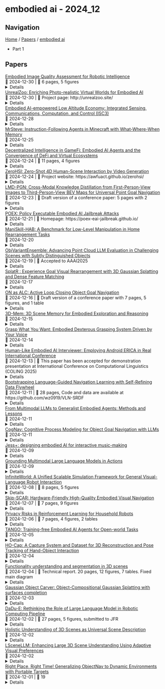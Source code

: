 # embodied ai - 2024_12

## Navigation

[Home](https://arxcompass.github.io) / [Papers](https://arxcompass.github.io/papers) / [embodied ai](https://arxcompass.github.io/papers/embodied_ai)

- Part 1

## Papers

<div class="paper-card">
    <div class="paper-title"><a href="http://arxiv.org/abs/2412.18774v2">Embodied Image Quality Assessment for Robotic Intelligence</a></div>
    <div class="paper-meta">
      📅 2024-12-30
      | 💬 6 pages, 5 figures
    </div>
    <details class="paper-abstract">
      Image quality assessment (IQA) of user-generated content (UGC) is a critical technique for human quality of experience (QoE). However, for robot-generated content (RGC), will its image quality be consistent with the Moravec paradox and counter to human common sense? Human subjective scoring is more based on the attractiveness of the image. Embodied agent are required to interact and perceive in the environment, and finally perform specific tasks. Visual images as inputs directly influence downstream tasks. In this paper, we first propose an embodied image quality assessment (EIQA) frameworks. We establish assessment metrics for input images based on the downstream tasks of robot. In addition, we construct an Embodied Preference Database (EPD) containing 5,000 reference and distorted image annotations. The performance of mainstream IQA algorithms on EPD dataset is finally verified. The experiments demonstrate that quality assessment of embodied images is different from that of humans. We sincerely hope that the EPD can contribute to the development of embodied AI by focusing on image quality assessment. The benchmark is available at https://github.com/Jianbo-maker/EPD_benchmark.
    </details>
</div>
<div class="paper-card">
    <div class="paper-title"><a href="http://arxiv.org/abs/2412.20977v1">UnrealZoo: Enriching Photo-realistic Virtual Worlds for Embodied AI</a></div>
    <div class="paper-meta">
      📅 2024-12-30
      | 💬 Project page: http://unrealzoo.site/
    </div>
    <details class="paper-abstract">
      We introduce UnrealZoo, a rich collection of photo-realistic 3D virtual worlds built on Unreal Engine, designed to reflect the complexity and variability of the open worlds. Additionally, we offer a variety of playable entities for embodied AI agents. Based on UnrealCV, we provide a suite of easy-to-use Python APIs and tools for various potential applications, such as data collection, environment augmentation, distributed training, and benchmarking. We optimize the rendering and communication efficiency of UnrealCV to support advanced applications, such as multi-agent interaction. Our experiments benchmark agents in various complex scenes, focusing on visual navigation and tracking, which are fundamental capabilities for embodied visual intelligence. The results yield valuable insights into the advantages of diverse training environments for reinforcement learning (RL) agents and the challenges faced by current embodied vision agents, including those based on RL and large vision-language models (VLMs), in open worlds. These challenges involve latency in closed-loop control in dynamic scenes and reasoning about 3D spatial structures in unstructured terrain.
    </details>
</div>
<div class="paper-card">
    <div class="paper-title"><a href="http://arxiv.org/abs/2412.19996v1">Embodied AI-empowered Low Altitude Economy: Integrated Sensing, Communications, Computation, and Control (ISC3)</a></div>
    <div class="paper-meta">
      📅 2024-12-28
    </div>
    <details class="paper-abstract">
      Low altitude economy (LAE) holds immense potential to drive urban development across various sectors. However, LAE also faces challenges in data collection and processing efficiency, flight control precision, and network performance. The challenges could be solved by realizing an integration of sensing, communications, computation, and control (ISC3) for LAE. In this regard, embodied artificial intelligence (EAI), with its unique perception, planning, and decision-making capabilities, offers a promising solution to realize ISC3. Specifically, this paper investigates an application of EAI into ISC3 to support LAE, exploring potential research focuses, solutions, and case study. We begin by outlining rationales and benefits of introducing EAI into LAE, followed by reviewing research directions and solutions for EAI in ISC3. We then propose a framework of an EAI-enabled ISC3 for LAE. The framework's effectiveness is evaluated through a case study of express delivery utilizing an EAI-enabled UAV. Finally, we discuss several future research directions for advancing EAI-enabled LAE.
    </details>
</div>
<div class="paper-card">
    <div class="paper-title"><a href="http://arxiv.org/abs/2411.06736v4">MrSteve: Instruction-Following Agents in Minecraft with What-Where-When Memory</a></div>
    <div class="paper-meta">
      📅 2024-12-25
    </div>
    <details class="paper-abstract">
      Significant advances have been made in developing general-purpose embodied AI in environments like Minecraft through the adoption of LLM-augmented hierarchical approaches. While these approaches, which combine high-level planners with low-level controllers, show promise, low-level controllers frequently become performance bottlenecks due to repeated failures. In this paper, we argue that the primary cause of failure in many low-level controllers is the absence of an episodic memory system. To address this, we introduce MrSteve (Memory Recall Steve-1), a novel low-level controller equipped with Place Event Memory (PEM), a form of episodic memory that captures what, where, and when information from episodes. This directly addresses the main limitation of the popular low-level controller, Steve-1. Unlike previous models that rely on short-term memory, PEM organizes spatial and event-based data, enabling efficient recall and navigation in long-horizon tasks. Additionally, we propose an Exploration Strategy and a Memory-Augmented Task Solving Framework, allowing agents to alternate between exploration and task-solving based on recalled events. Our approach significantly improves task-solving and exploration efficiency compared to existing methods. We will release our code and demos on the project page: https://sites.google.com/view/mr-steve.
    </details>
</div>
<div class="paper-card">
    <div class="paper-title"><a href="http://arxiv.org/abs/2412.18601v1">Decentralized Intelligence in GameFi: Embodied AI Agents and the Convergence of DeFi and Virtual Ecosystems</a></div>
    <div class="paper-meta">
      📅 2024-12-24
      | 💬 11 pages, 4 figures
    </div>
    <details class="paper-abstract">
      In the rapidly evolving landscape of GameFi, a fusion of gaming and decentralized finance (DeFi), there exists a critical need to enhance player engagement and economic interaction within gaming ecosystems. Our GameFi ecosystem aims to fundamentally transform this landscape by integrating advanced embodied AI agents into GameFi platforms. These AI agents, developed using cutting-edge large language models (LLMs), such as GPT-4 and Claude AI, are capable of proactive, adaptive, and contextually rich interactions with players. By going beyond traditional scripted responses, these agents become integral participants in the game's narrative and economic systems, directly influencing player strategies and in-game economies. We address the limitations of current GameFi platforms, which often lack immersive AI interactions and mechanisms for community engagement or creator monetization. Through the deep integration of AI agents with blockchain technology, we establish a consensus-driven, decentralized GameFi ecosystem. This ecosystem empowers creators to monetize their contributions and fosters democratic collaboration among players and creators. Furthermore, by embedding DeFi mechanisms into the gaming experience, we enhance economic participation and provide new opportunities for financial interactions within the game. Our approach enhances player immersion and retention and advances the GameFi ecosystem by bridging traditional gaming with Web3 technologies. By integrating sophisticated AI and DeFi elements, we contribute to the development of more engaging, economically robust, and community-centric gaming environments. This project represents a significant advancement in the state-of-the-art in GameFi, offering insights and methodologies that can be applied throughout the gaming industry.
    </details>
</div>
<div class="paper-card">
    <div class="paper-title"><a href="http://arxiv.org/abs/2412.18600v1">ZeroHSI: Zero-Shot 4D Human-Scene Interaction by Video Generation</a></div>
    <div class="paper-meta">
      📅 2024-12-24
      | 💬 Project website: https://awfuact.github.io/zerohsi/
    </div>
    <details class="paper-abstract">
      Human-scene interaction (HSI) generation is crucial for applications in embodied AI, virtual reality, and robotics. While existing methods can synthesize realistic human motions in 3D scenes and generate plausible human-object interactions, they heavily rely on datasets containing paired 3D scene and motion capture data, which are expensive and time-consuming to collect across diverse environments and interactions. We present ZeroHSI, a novel approach that enables zero-shot 4D human-scene interaction synthesis by integrating video generation and neural human rendering. Our key insight is to leverage the rich motion priors learned by state-of-the-art video generation models, which have been trained on vast amounts of natural human movements and interactions, and use differentiable rendering to reconstruct human-scene interactions. ZeroHSI can synthesize realistic human motions in both static scenes and environments with dynamic objects, without requiring any ground-truth motion data. We evaluate ZeroHSI on a curated dataset of different types of various indoor and outdoor scenes with different interaction prompts, demonstrating its ability to generate diverse and contextually appropriate human-scene interactions.
    </details>
</div>
<div class="paper-card">
    <div class="paper-title"><a href="http://arxiv.org/abs/2412.17282v1">LMD-PGN: Cross-Modal Knowledge Distillation from First-Person-View Images to Third-Person-View BEV Maps for Universal Point Goal Navigation</a></div>
    <div class="paper-meta">
      📅 2024-12-23
      | 💬 Draft version of a conference paper: 5 pages with 2 figures
    </div>
    <details class="paper-abstract">
      Point goal navigation (PGN) is a mapless navigation approach that trains robots to visually navigate to goal points without relying on pre-built maps. Despite significant progress in handling complex environments using deep reinforcement learning, current PGN methods are designed for single-robot systems, limiting their generalizability to multi-robot scenarios with diverse platforms. This paper addresses this limitation by proposing a knowledge transfer framework for PGN, allowing a teacher robot to transfer its learned navigation model to student robots, including those with unknown or black-box platforms. We introduce a novel knowledge distillation (KD) framework that transfers first-person-view (FPV) representations (view images, turning/forward actions) to universally applicable third-person-view (TPV) representations (local maps, subgoals). The state is redefined as reconstructed local maps using SLAM, while actions are mapped to subgoals on a predefined grid. To enhance training efficiency, we propose a sampling-efficient KD approach that aligns training episodes via a noise-robust local map descriptor (LMD). Although validated on 2D wheeled robots, this method can be extended to 3D action spaces, such as drones. Experiments conducted in Habitat-Sim demonstrate the feasibility of the proposed framework, requiring minimal implementation effort. This study highlights the potential for scalable and cross-platform PGN solutions, expanding the applicability of embodied AI systems in multi-robot scenarios.
    </details>
</div>
<div class="paper-card">
    <div class="paper-title"><a href="http://arxiv.org/abs/2412.16633v1">POEX: Policy Executable Embodied AI Jailbreak Attacks</a></div>
    <div class="paper-meta">
      📅 2024-12-21
      | 💬 Homepage: https://poex-eai-jailbreak.github.io/
    </div>
    <details class="paper-abstract">
      The integration of large language models (LLMs) into the planning module of Embodied Artificial Intelligence (Embodied AI) systems has greatly enhanced their ability to translate complex user instructions into executable policies. In this paper, we demystified how traditional LLM jailbreak attacks behave in the Embodied AI context. We conducted a comprehensive safety analysis of the LLM-based planning module of embodied AI systems against jailbreak attacks. Using the carefully crafted Harmful-RLbench, we accessed 20 open-source and proprietary LLMs under traditional jailbreak attacks, and highlighted two key challenges when adopting the prior jailbreak techniques to embodied AI contexts: (1) The harmful text output by LLMs does not necessarily induce harmful policies in Embodied AI context, and (2) even we can generate harmful policies, we have to guarantee they are executable in practice. To overcome those challenges, we propose Policy Executable (POEX) jailbreak attacks, where harmful instructions and optimized suffixes are injected into LLM-based planning modules, leading embodied AI to perform harmful actions in both simulated and physical environments. Our approach involves constraining adversarial suffixes to evade detection and fine-tuning a policy evaluater to improve the executability of harmful policies. We conducted extensive experiments on both a robotic arm embodied AI platform and simulators, to validate the attack and policy success rates on 136 harmful instructions from Harmful-RLbench. Our findings expose serious safety vulnerabilities in LLM-based planning modules, including the ability of POEX to be transferred across models. Finally, we propose mitigation strategies, such as safety-constrained prompts, pre- and post-planning checks, to address these vulnerabilities and ensure the safe deployment of embodied AI in real-world settings.
    </details>
</div>
<div class="paper-card">
    <div class="paper-title"><a href="http://arxiv.org/abs/2412.13211v2">ManiSkill-HAB: A Benchmark for Low-Level Manipulation in Home Rearrangement Tasks</a></div>
    <div class="paper-meta">
      📅 2024-12-20
    </div>
    <details class="paper-abstract">
      High-quality benchmarks are the foundation for embodied AI research, enabling significant advancements in long-horizon navigation, manipulation and rearrangement tasks. However, as frontier tasks in robotics get more advanced, they require faster simulation speed, more intricate test environments, and larger demonstration datasets. To this end, we present MS-HAB, a holistic benchmark for low-level manipulation and in-home object rearrangement. First, we provide a GPU-accelerated implementation of the Home Assistant Benchmark (HAB). We support realistic low-level control and achieve over 3x the speed of previous magical grasp implementations at similar GPU memory usage. Second, we train extensive reinforcement learning (RL) and imitation learning (IL) baselines for future work to compare against. Finally, we develop a rule-based trajectory filtering system to sample specific demonstrations from our RL policies which match predefined criteria for robot behavior and safety. Combining demonstration filtering with our fast environments enables efficient, controlled data generation at scale.
    </details>
</div>
<div class="paper-card">
    <div class="paper-title"><a href="http://arxiv.org/abs/2412.14837v1">ObjVariantEnsemble: Advancing Point Cloud LLM Evaluation in Challenging Scenes with Subtly Distinguished Objects</a></div>
    <div class="paper-meta">
      📅 2024-12-19
      | 💬 Accepted to AAAI2025
    </div>
    <details class="paper-abstract">
      3D scene understanding is an important task, and there has been a recent surge of research interest in aligning 3D representations of point clouds with text to empower embodied AI. However, due to the lack of comprehensive 3D benchmarks, the capabilities of 3D models in real-world scenes, particularly those that are challenging with subtly distinguished objects, remain insufficiently investigated. To facilitate a more thorough evaluation of 3D models' capabilities, we propose a scheme, ObjVariantEnsemble, to systematically introduce more scenes with specified object classes, colors, shapes, quantities, and spatial relationships to meet model evaluation needs. More importantly, we intentionally construct scenes with similar objects to a certain degree and design an LLM-VLM-cooperated annotator to capture key distinctions as annotations. The resultant benchmark can better challenge 3D models, reveal their shortcomings in understanding, and potentially aid in the further development of 3D models.
    </details>
</div>
<div class="paper-card">
    <div class="paper-title"><a href="http://arxiv.org/abs/2411.14322v2">SplatR : Experience Goal Visual Rearrangement with 3D Gaussian Splatting and Dense Feature Matching</a></div>
    <div class="paper-meta">
      📅 2024-12-17
    </div>
    <details class="paper-abstract">
      Experience Goal Visual Rearrangement task stands as a foundational challenge within Embodied AI, requiring an agent to construct a robust world model that accurately captures the goal state. The agent uses this world model to restore a shuffled scene to its original configuration, making an accurate representation of the world essential for successfully completing the task. In this work, we present a novel framework that leverages on 3D Gaussian Splatting as a 3D scene representation for experience goal visual rearrangement task. Recent advances in volumetric scene representation like 3D Gaussian Splatting, offer fast rendering of high quality and photo-realistic novel views. Our approach enables the agent to have consistent views of the current and the goal setting of the rearrangement task, which enables the agent to directly compare the goal state and the shuffled state of the world in image space. To compare these views, we propose to use a dense feature matching method with visual features extracted from a foundation model, leveraging its advantages of a more universal feature representation, which facilitates robustness, and generalization. We validate our approach on the AI2-THOR rearrangement challenge benchmark and demonstrate improvements over the current state of the art methods
    </details>
</div>
<div class="paper-card">
    <div class="paper-title"><a href="http://arxiv.org/abs/2412.11523v1">ON as ALC: Active Loop Closing Object Goal Navigation</a></div>
    <div class="paper-meta">
      📅 2024-12-16
      | 💬 Draft version of a conference paper with 7 pages, 5 figures, and 1 table
    </div>
    <details class="paper-abstract">
      In simultaneous localization and mapping, active loop closing (ALC) is an active vision problem that aims to visually guide a robot to maximize the chances of revisiting previously visited points, thereby resetting the drift errors accumulated in the incrementally built map during travel. However, current mainstream navigation strategies that leverage such incomplete maps as workspace prior knowledge often fail in modern long-term autonomy long-distance travel scenarios where map accumulation errors become significant. To address these limitations of map-based navigation, this paper is the first to explore mapless navigation in the embodied AI field, in particular, to utilize object-goal navigation (commonly abbreviated as ON, ObjNav, or OGN) techniques that efficiently explore target objects without using such a prior map. Specifically, in this work, we start from an off-the-shelf mapless ON planner, extend it to utilize a prior map, and further show that the performance in long-distance ALC (LD-ALC) can be maximized by minimizing ``ALC loss" and ``ON loss". This study highlights a simple and effective approach, called ALC-ON (ALCON), to accelerate the progress of challenging long-distance ALC technology by leveraging the growing frontier-guided, data-driven, and LLM-guided ON technologies.
    </details>
</div>
<div class="paper-card">
    <div class="paper-title"><a href="http://arxiv.org/abs/2411.17735v3">3D-Mem: 3D Scene Memory for Embodied Exploration and Reasoning</a></div>
    <div class="paper-meta">
      📅 2024-12-15
    </div>
    <details class="paper-abstract">
      Constructing compact and informative 3D scene representations is essential for effective embodied exploration and reasoning, especially in complex environments over extended periods. Existing representations, such as object-centric 3D scene graphs, oversimplify spatial relationships by modeling scenes as isolated objects with restrictive textual relationships, making it difficult to address queries requiring nuanced spatial understanding. Moreover, these representations lack natural mechanisms for active exploration and memory management, hindering their application to lifelong autonomy. In this work, we propose 3D-Mem, a novel 3D scene memory framework for embodied agents. 3D-Mem employs informative multi-view images, termed Memory Snapshots, to represent the scene and capture rich visual information of explored regions. It further integrates frontier-based exploration by introducing Frontier Snapshots-glimpses of unexplored areas-enabling agents to make informed decisions by considering both known and potential new information. To support lifelong memory in active exploration settings, we present an incremental construction pipeline for 3D-Mem, as well as a memory retrieval technique for memory management. Experimental results on three benchmarks demonstrate that 3D-Mem significantly enhances agents' exploration and reasoning capabilities in 3D environments, highlighting its potential for advancing applications in embodied AI.
    </details>
</div>
<div class="paper-card">
    <div class="paper-title"><a href="http://arxiv.org/abs/2412.10694v1">Grasp What You Want: Embodied Dexterous Grasping System Driven by Your Voice</a></div>
    <div class="paper-meta">
      📅 2024-12-14
    </div>
    <details class="paper-abstract">
      In recent years, as robotics has advanced, human-robot collaboration has gained increasing importance. However, current robots struggle to fully and accurately interpret human intentions from voice commands alone. Traditional gripper and suction systems often fail to interact naturally with humans, lack advanced manipulation capabilities, and are not adaptable to diverse tasks, especially in unstructured environments. This paper introduces the Embodied Dexterous Grasping System (EDGS), designed to tackle object grasping in cluttered environments for human-robot interaction. We propose a novel approach to semantic-object alignment using a Vision-Language Model (VLM) that fuses voice commands and visual information, significantly enhancing the alignment of multi-dimensional attributes of target objects in complex scenarios. Inspired by human hand-object interactions, we develop a robust, precise, and efficient grasping strategy, incorporating principles like the thumb-object axis, multi-finger wrapping, and fingertip interaction with an object's contact mechanics. We also design experiments to assess Referring Expression Representation Enrichment (RERE) in referring expression segmentation, demonstrating that our system accurately detects and matches referring expressions. Extensive experiments confirm that EDGS can effectively handle complex grasping tasks, achieving stability and high success rates, highlighting its potential for further development in the field of Embodied AI.
    </details>
</div>
<div class="paper-card">
    <div class="paper-title"><a href="http://arxiv.org/abs/2412.09867v1">Human-Like Embodied AI Interviewer: Employing Android ERICA in Real International Conference</a></div>
    <div class="paper-meta">
      📅 2024-12-13
      | 💬 This paper has been accepted for demonstration presentation at International Conference on Computational Linguistics (COLING 2025)
    </div>
    <details class="paper-abstract">
      This paper introduces the human-like embodied AI interviewer which integrates android robots equipped with advanced conversational capabilities, including attentive listening, conversational repairs, and user fluency adaptation. Moreover, it can analyze and present results post-interview. We conducted a real-world case study at SIGDIAL 2024 with 42 participants, of whom 69% reported positive experiences. This study demonstrated the system's effectiveness in conducting interviews just like a human and marked the first employment of such a system at an international conference. The demonstration video is available at https://youtu.be/jCuw9g99KuE.
    </details>
</div>
<div class="paper-card">
    <div class="paper-title"><a href="http://arxiv.org/abs/2412.08467v1">Bootstrapping Language-Guided Navigation Learning with Self-Refining Data Flywheel</a></div>
    <div class="paper-meta">
      📅 2024-12-11
      | 💬 28 pages, Code and data are available at https://github.com/wz0919/VLN-SRDF
    </div>
    <details class="paper-abstract">
      Creating high-quality data for training robust language-instructed agents is a long-lasting challenge in embodied AI. In this paper, we introduce a Self-Refining Data Flywheel (SRDF) that generates high-quality and large-scale navigational instruction-trajectory pairs by iteratively refining the data pool through the collaboration between two models, the instruction generator and the navigator, without any human-in-the-loop annotation. Specifically, SRDF starts with using a base generator to create an initial data pool for training a base navigator, followed by applying the trained navigator to filter the data pool. This leads to higher-fidelity data to train a better generator, which can, in turn, produce higher-quality data for training the next-round navigator. Such a flywheel establishes a data self-refining process, yielding a continuously improved and highly effective dataset for large-scale language-guided navigation learning. Our experiments demonstrate that after several flywheel rounds, the navigator elevates the performance boundary from 70% to 78% SPL on the classic R2R test set, surpassing human performance (76%) for the first time. Meanwhile, this process results in a superior generator, evidenced by a SPICE increase from 23.5 to 26.2, better than all previous VLN instruction generation methods. Finally, we demonstrate the scalability of our method through increasing environment and instruction diversity, and the generalization ability of our pre-trained navigator across various downstream navigation tasks, surpassing state-of-the-art methods by a large margin in all cases.
    </details>
</div>
<div class="paper-card">
    <div class="paper-title"><a href="http://arxiv.org/abs/2412.08442v1">From Multimodal LLMs to Generalist Embodied Agents: Methods and Lessons</a></div>
    <div class="paper-meta">
      📅 2024-12-11
    </div>
    <details class="paper-abstract">
      We examine the capability of Multimodal Large Language Models (MLLMs) to tackle diverse domains that extend beyond the traditional language and vision tasks these models are typically trained on. Specifically, our focus lies in areas such as Embodied AI, Games, UI Control, and Planning. To this end, we introduce a process of adapting an MLLM to a Generalist Embodied Agent (GEA). GEA is a single unified model capable of grounding itself across these varied domains through a multi-embodiment action tokenizer. GEA is trained with supervised learning on a large dataset of embodied experiences and with online RL in interactive simulators. We explore the data and algorithmic choices necessary to develop such a model. Our findings reveal the importance of training with cross-domain data and online RL for building generalist agents. The final GEA model achieves strong generalization performance to unseen tasks across diverse benchmarks compared to other generalist models and benchmark-specific approaches.
    </details>
</div>
<div class="paper-card">
    <div class="paper-title"><a href="http://arxiv.org/abs/2412.10439v1">CogNav: Cognitive Process Modeling for Object Goal Navigation with LLMs</a></div>
    <div class="paper-meta">
      📅 2024-12-11
    </div>
    <details class="paper-abstract">
      Object goal navigation (ObjectNav) is a fundamental task of embodied AI that requires the agent to find a target object in unseen environments. This task is particularly challenging as it demands both perceptual and cognitive processes for effective perception and decision-making. While perception has gained significant progress powered by the rapidly developed visual foundation models, the progress on the cognitive side remains limited to either implicitly learning from massive navigation demonstrations or explicitly leveraging pre-defined heuristic rules. Inspired by neuroscientific evidence that humans consistently update their cognitive states while searching for objects in unseen environments, we present CogNav, which attempts to model this cognitive process with the help of large language models. Specifically, we model the cognitive process with a finite state machine composed of cognitive states ranging from exploration to identification. The transitions between the states are determined by a large language model based on an online built heterogeneous cognitive map containing spatial and semantic information of the scene being explored. Extensive experiments on both synthetic and real-world environments demonstrate that our cognitive modeling significantly improves ObjectNav efficiency, with human-like navigation behaviors. In an open-vocabulary and zero-shot setting, our method advances the SOTA of the HM3D benchmark from 69.3% to 87.2%. The code and data will be released.
    </details>
</div>
<div class="paper-card">
    <div class="paper-title"><a href="http://arxiv.org/abs/2412.06469v1">Jess+: designing embodied AI for interactive music-making</a></div>
    <div class="paper-meta">
      📅 2024-12-09
    </div>
    <details class="paper-abstract">
      In this paper, we discuss the conceptualisation and design of embodied AI within an inclusive music-making project. The central case study is Jess+ an intelligent digital score system for shared creativity with a mixed ensemble of non-disabled and disabled musicians. The overarching aim is that the digital score enables disabled musicians to thrive in a live music conversation with other musicians regardless of the potential barriers of disability and music-making. After defining what we mean by embodied AI and how this approach supports the aims of the Jess+ project, we outline the main design features of the system. This includes several novel approaches such as its modular design, an AI Factory based on an embodied musicking dataset, and an embedded belief system. Our findings showed that the implemented design decisions and embodied-AI approach led to rich experiences for the musicians which in turn transformed their practice as an inclusive ensemble.
    </details>
</div>
<div class="paper-card">
    <div class="paper-title"><a href="http://arxiv.org/abs/2406.07904v2">Grounding Multimodal Large Language Models in Actions</a></div>
    <div class="paper-meta">
      📅 2024-12-09
    </div>
    <details class="paper-abstract">
      Multimodal Large Language Models (MLLMs) have demonstrated a wide range of capabilities across many domains, including Embodied AI. In this work, we study how to best ground a MLLM into different embodiments and their associated action spaces, with the goal of leveraging the multimodal world knowledge of the MLLM. We first generalize a number of methods through a unified architecture and the lens of action space adaptors. For continuous actions, we show that a learned tokenization allows for sufficient modeling precision, yielding the best performance on downstream tasks. For discrete actions, we demonstrate that semantically aligning these actions with the native output token space of the MLLM leads to the strongest performance. We arrive at these lessons via a thorough study of seven action space adapters on five different environments, encompassing over 114 embodied tasks.
    </details>
</div>
<div class="paper-card">
    <div class="paper-title"><a href="http://arxiv.org/abs/2412.05789v1">InfiniteWorld: A Unified Scalable Simulation Framework for General Visual-Language Robot Interaction</a></div>
    <div class="paper-meta">
      📅 2024-12-08
      | 💬 8 pages, 5 figures
    </div>
    <details class="paper-abstract">
      Realizing scaling laws in embodied AI has become a focus. However, previous work has been scattered across diverse simulation platforms, with assets and models lacking unified interfaces, which has led to inefficiencies in research. To address this, we introduce InfiniteWorld, a unified and scalable simulator for general vision-language robot interaction built on Nvidia Isaac Sim. InfiniteWorld encompasses a comprehensive set of physics asset construction methods and generalized free robot interaction benchmarks. Specifically, we first built a unified and scalable simulation framework for embodied learning that integrates a series of improvements in generation-driven 3D asset construction, Real2Sim, automated annotation framework, and unified 3D asset processing. This framework provides a unified and scalable platform for robot interaction and learning. In addition, to simulate realistic robot interaction, we build four new general benchmarks, including scene graph collaborative exploration and open-world social mobile manipulation. The former is often overlooked as an important task for robots to explore the environment and build scene knowledge, while the latter simulates robot interaction tasks with different levels of knowledge agents based on the former. They can more comprehensively evaluate the embodied agent's capabilities in environmental understanding, task planning and execution, and intelligent interaction. We hope that this work can provide the community with a systematic asset interface, alleviate the dilemma of the lack of high-quality assets, and provide a more comprehensive evaluation of robot interactions.
    </details>
</div>
<div class="paper-card">
    <div class="paper-title"><a href="http://arxiv.org/abs/2405.14154v4">Skip-SCAR: Hardware-Friendly High-Quality Embodied Visual Navigation</a></div>
    <div class="paper-meta">
      📅 2024-12-07
      | 💬 7 pages, 9 figures
    </div>
    <details class="paper-abstract">
      In ObjectNav, agents must locate specific objects within unseen environments, requiring effective perception, prediction, localization and planning capabilities. This study finds that state-of-the-art embodied AI agents compete for higher navigation quality, but often compromise the computational efficiency. To address this issue, we introduce "Skip-SCAR," an optimization framework that builds computationally and memory-efficient embodied AI agents to accomplish high-quality visual navigation tasks. Skip-SCAR opportunistically skips the redundant step computations during semantic segmentation and local re-planning without hurting the navigation quality. Skip-SCAR also adopts a novel hybrid sparse and dense network for object prediction, optimizing both the computation and memory footprint. Tested on the HM3D ObjectNav datasets and real-world physical hardware systems, Skip-SCAR not only minimizes hardware resources but also sets new performance benchmarks, demonstrating the benefits of optimizing both navigation quality and computational efficiency for robotics.
    </details>
</div>
<div class="paper-card">
    <div class="paper-title"><a href="http://arxiv.org/abs/2306.09273v3">Privacy Risks in Reinforcement Learning for Household Robots</a></div>
    <div class="paper-meta">
      📅 2024-12-06
      | 💬 7 pages, 4 figures, 2 tables
    </div>
    <details class="paper-abstract">
      The prominence of embodied Artificial Intelligence (AI), which empowers robots to navigate, perceive, and engage within virtual environments, has attracted significant attention, owing to the remarkable advances in computer vision and large language models. Privacy emerges as a pivotal concern within the realm of embodied AI, as the robot accesses substantial personal information. However, the issue of privacy leakage in embodied AI tasks, particularly concerning reinforcement learning algorithms, has not received adequate consideration in research. This paper aims to address this gap by proposing an attack on the training process of the value-based algorithm and the gradient-based algorithm, utilizing gradient inversion to reconstruct states, actions, and supervisory signals. The choice of using gradients for the attack is motivated by the fact that commonly employed federated learning techniques solely utilize gradients computed based on private user data to optimize models, without storing or transmitting the data to public servers. Nevertheless, these gradients contain sufficient information to potentially expose private data. To validate our approach, we conducted experiments on the AI2THOR simulator and evaluated our algorithm on active perception, a prevalent task in embodied AI. The experimental results demonstrate the effectiveness of our method in successfully reconstructing all information from the data in 120 room layouts. Check our website for videos.
    </details>
</div>
<div class="paper-card">
    <div class="paper-title"><a href="http://arxiv.org/abs/2412.10402v1">TANGO: Training-free Embodied AI Agents for Open-world Tasks</a></div>
    <div class="paper-meta">
      📅 2024-12-05
    </div>
    <details class="paper-abstract">
      Large Language Models (LLMs) have demonstrated excellent capabilities in composing various modules together to create programs that can perform complex reasoning tasks on images. In this paper, we propose TANGO, an approach that extends the program composition via LLMs already observed for images, aiming to integrate those capabilities into embodied agents capable of observing and acting in the world. Specifically, by employing a simple PointGoal Navigation model combined with a memory-based exploration policy as a foundational primitive for guiding an agent through the world, we show how a single model can address diverse tasks without additional training. We task an LLM with composing the provided primitives to solve a specific task, using only a few in-context examples in the prompt. We evaluate our approach on three key Embodied AI tasks: Open-Set ObjectGoal Navigation, Multi-Modal Lifelong Navigation, and Open Embodied Question Answering, achieving state-of-the-art results without any specific fine-tuning in challenging zero-shot scenarios.
    </details>
</div>
<div class="paper-card">
    <div class="paper-title"><a href="http://arxiv.org/abs/2406.06843v3">HO-Cap: A Capture System and Dataset for 3D Reconstruction and Pose Tracking of Hand-Object Interaction</a></div>
    <div class="paper-meta">
      📅 2024-12-04
    </div>
    <details class="paper-abstract">
      We introduce a data capture system and a new dataset, HO-Cap, for 3D reconstruction and pose tracking of hands and objects in videos. The system leverages multiple RGB-D cameras and a HoloLens headset for data collection, avoiding the use of expensive 3D scanners or mocap systems. We propose a semi-automatic method for annotating the shape and pose of hands and objects in the collected videos, significantly reducing the annotation time compared to manual labeling. With this system, we captured a video dataset of humans interacting with objects to perform various tasks, including simple pick-and-place actions, handovers between hands, and using objects according to their affordance, which can serve as human demonstrations for research in embodied AI and robot manipulation. Our data capture setup and annotation framework will be available for the community to use in reconstructing 3D shapes of objects and human hands and tracking their poses in videos.
    </details>
</div>
<div class="paper-card">
    <div class="paper-title"><a href="http://arxiv.org/abs/2411.16310v3">Functionality understanding and segmentation in 3D scenes</a></div>
    <div class="paper-meta">
      📅 2024-12-04
      | 💬 Technical report. 20 pages, 12 figures, 7 tables. Fixed main diagram
    </div>
    <details class="paper-abstract">
      Understanding functionalities in 3D scenes involves interpreting natural language descriptions to locate functional interactive objects, such as handles and buttons, in a 3D environment. Functionality understanding is highly challenging, as it requires both world knowledge to interpret language and spatial perception to identify fine-grained objects. For example, given a task like 'turn on the ceiling light', an embodied AI agent must infer that it needs to locate the light switch, even though the switch is not explicitly mentioned in the task description. To date, no dedicated methods have been developed for this problem. In this paper, we introduce Fun3DU, the first approach designed for functionality understanding in 3D scenes. Fun3DU uses a language model to parse the task description through Chain-of-Thought reasoning in order to identify the object of interest. The identified object is segmented across multiple views of the captured scene by using a vision and language model. The segmentation results from each view are lifted in 3D and aggregated into the point cloud using geometric information. Fun3DU is training-free, relying entirely on pre-trained models. We evaluate Fun3DU on SceneFun3D, the most recent and only dataset to benchmark this task, which comprises over 3000 task descriptions on 230 scenes. Our method significantly outperforms state-of-the-art open-vocabulary 3D segmentation approaches. Project page: https://jcorsetti.github.io/fun3du
    </details>
</div>
<div class="paper-card">
    <div class="paper-title"><a href="http://arxiv.org/abs/2412.02075v1">Gaussian Object Carver: Object-Compositional Gaussian Splatting with surfaces completion</a></div>
    <div class="paper-meta">
      📅 2024-12-03
    </div>
    <details class="paper-abstract">
      3D scene reconstruction is a foundational problem in computer vision. Despite recent advancements in Neural Implicit Representations (NIR), existing methods often lack editability and compositional flexibility, limiting their use in scenarios requiring high interactivity and object-level manipulation. In this paper, we introduce the Gaussian Object Carver (GOC), a novel, efficient, and scalable framework for object-compositional 3D scene reconstruction. GOC leverages 3D Gaussian Splatting (GS), enriched with monocular geometry priors and multi-view geometry regularization, to achieve high-quality and flexible reconstruction. Furthermore, we propose a zero-shot Object Surface Completion (OSC) model, which uses 3D priors from 3d object data to reconstruct unobserved surfaces, ensuring object completeness even in occluded areas. Experimental results demonstrate that GOC improves reconstruction efficiency and geometric fidelity. It holds promise for advancing the practical application of digital twins in embodied AI, AR/VR, and interactive simulation environments.
    </details>
</div>
<div class="paper-card">
    <div class="paper-title"><a href="http://arxiv.org/abs/2412.01663v1">DaDu-E: Rethinking the Role of Large Language Model in Robotic Computing Pipeline</a></div>
    <div class="paper-meta">
      📅 2024-12-02
      | 💬 27 pages, 5 figures, submitted to JFR
    </div>
    <details class="paper-abstract">
      Performing complex tasks in open environments remains challenging for robots, even when using large language models (LLMs) as the core planner. Many LLM-based planners are inefficient due to their large number of parameters and prone to inaccuracies because they operate in open-loop systems. We think the reason is that only applying LLMs as planners is insufficient. In this work, we propose DaDu-E, a robust closed-loop planning framework for embodied AI robots. Specifically, DaDu-E is equipped with a relatively lightweight LLM, a set of encapsulated robot skill instructions, a robust feedback system, and memory augmentation. Together, these components enable DaDu-E to (i) actively perceive and adapt to dynamic environments, (ii) optimize computational costs while maintaining high performance, and (iii) recover from execution failures using its memory and feedback mechanisms. Extensive experiments on real-world and simulated tasks show that DaDu-E achieves task success rates comparable to embodied AI robots with larger models as planners like COME-Robot, while reducing computational requirements by $6.6 \times$. Users are encouraged to explore our system at: \url{https://rlc-lab.github.io/dadu-e/}.
    </details>
</div>
<div class="paper-card">
    <div class="paper-title"><a href="http://arxiv.org/abs/2412.01398v1">Holistic Understanding of 3D Scenes as Universal Scene Description</a></div>
    <div class="paper-meta">
      📅 2024-12-02
    </div>
    <details class="paper-abstract">
      3D scene understanding is a long-standing challenge in computer vision and a key component in enabling mixed reality, wearable computing, and embodied AI. Providing a solution to these applications requires a multifaceted approach that covers scene-centric, object-centric, as well as interaction-centric capabilities. While there exist numerous datasets approaching the former two problems, the task of understanding interactable and articulated objects is underrepresented and only partly covered by current works. In this work, we address this shortcoming and introduce (1) an expertly curated dataset in the Universal Scene Description (USD) format, featuring high-quality manual annotations, for instance, segmentation and articulation on 280 indoor scenes; (2) a learning-based model together with a novel baseline capable of predicting part segmentation along with a full specification of motion attributes, including motion type, articulated and interactable parts, and motion parameters; (3) a benchmark serving to compare upcoming methods for the task at hand. Overall, our dataset provides 8 types of annotations - object and part segmentations, motion types, movable and interactable parts, motion parameters, connectivity, and object mass annotations. With its broad and high-quality annotations, the data provides the basis for holistic 3D scene understanding models. All data is provided in the USD format, allowing interoperability and easy integration with downstream tasks. We provide open access to our dataset, benchmark, and method's source code.
    </details>
</div>
<div class="paper-card">
    <div class="paper-title"><a href="http://arxiv.org/abs/2412.01292v1">LSceneLLM: Enhancing Large 3D Scene Understanding Using Adaptive Visual Preferences</a></div>
    <div class="paper-meta">
      📅 2024-12-02
    </div>
    <details class="paper-abstract">
      Research on 3D Vision-Language Models (3D-VLMs) is gaining increasing attention, which is crucial for developing embodied AI within 3D scenes, such as visual navigation and embodied question answering. Due to the high density of visual features, especially in large 3D scenes, accurately locating task-relevant visual information is challenging. Existing works attempt to segment all objects and consider their features as scene representations. However, these task-agnostic object features include much redundant information and missing details for the task-relevant area. To tackle these problems, we propose LSceneLLM, an adaptive framework that automatically identifies task-relevant areas by leveraging LLM's visual preference for different tasks, followed by a plug-and-play scene magnifier module to capture fine-grained details in focused areas. Specifically, a dense token selector examines the attention map of LLM to identify visual preferences for the instruction input. It then magnifies fine-grained details of the focusing area. An adaptive self-attention module is leveraged to fuse the coarse-grained and selected fine-grained visual information. To comprehensively evaluate the large scene understanding ability of 3D-VLMs, we further introduce a cross-room understanding benchmark, XR-Scene, which contains a series of large scene understanding tasks including XR-QA, XR-EmbodiedPlanning, and XR-SceneCaption. Experiments show that our method surpasses existing methods on both large scene understanding and existing scene understanding benchmarks. Plunging our scene magnifier module into the existing 3D-VLMs also brings significant improvement.
    </details>
</div>
<div class="paper-card">
    <div class="paper-title"><a href="http://arxiv.org/abs/2403.09905v2">Right Place, Right Time! Generalizing ObjectNav to Dynamic Environments with Portable Targets</a></div>
    <div class="paper-meta">
      📅 2024-12-01
      | 💬 19
    </div>
    <details class="paper-abstract">
      ObjectNav is a popular task in Embodied AI, where an agent navigates to a target object in an unseen environment. Prior literature makes the assumption of a static environment with stationary objects, which lacks realism. To address this, we present a novel formulation to generalize ObjectNav to dynamic environments with non-stationary objects, and refer to it as Portable ObjectNav or P-ObjectNav. In our formulation, we first address several challenging issues with dynamizing existing topological scene graphs by developing a novel method that introduces multiple transition behaviors to portable objects in the scene. We use this technique to dynamize Matterport3D, a popular simulator for evaluating embodied tasks. We then present a benchmark for P-ObjectNav using a combination of heuristic, reinforcement learning, and Large Language Model (LLM)-based navigation approaches on the dynamized environment, while introducing novel evaluation metrics tailored for our task. Our work fundamentally challenges the "static-environment" notion of prior ObjectNav work; the code and dataset for P-ObjectNav will be made publicly available to foster research on embodied navigation in dynamic scenes. We provide an anonymized repository for our code and dataset: https://anonymous.4open.science/r/PObjectNav-1C6D.
    </details>
</div>
